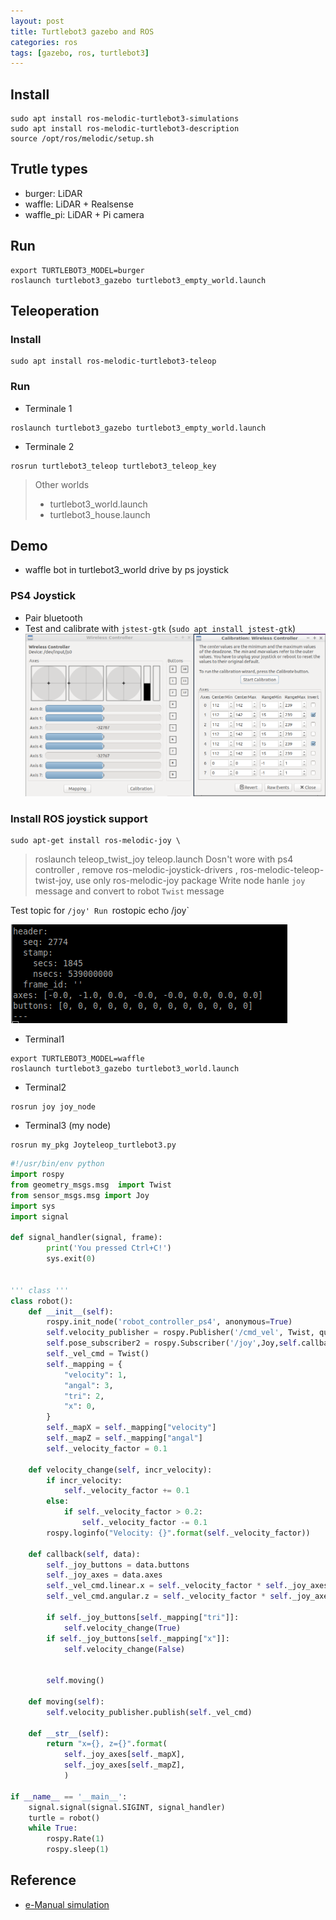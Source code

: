 ```yaml
---
layout: post
title: Turtlebot3 gazebo and ROS
categories: ros
tags: [gazebo, ros, turtlebot3]
---
```

## Install
```
sudo apt install ros-melodic-turtlebot3-simulations
sudo apt install ros-melodic-turtlebot3-description
source /opt/ros/melodic/setup.sh
```

## Trutle types
- burger: LiDAR
- waffle: LiDAR + Realsense
- waffle_pi: LiDAR + Pi camera
  
## Run
```
export TURTLEBOT3_MODEL=burger
roslaunch turtlebot3_gazebo turtlebot3_empty_world.launch
```

## Teleoperation
### Install
```
sudo apt install ros-melodic-turtlebot3-teleop
```
### Run
- Terminale 1
```
roslaunch turtlebot3_gazebo turtlebot3_empty_world.launch
```

- Terminale 2
```
rosrun turtlebot3_teleop turtlebot3_teleop_key
```

> Other worlds
> - turtlebot3_world.launch
> - turtlebot3_house.launch

## Demo
- waffle bot in turtlebot3_world drive by ps joystick

### PS4 Joystick
  - Pair bluetooth
  - Test and calibrate with `jstest-gtk` (`sudo apt install jstest-gtk`)
  ![](images/2019-03-14-07-56-52.png)

### Install ROS joystick support
```
sudo apt-get install ros-melodic-joy \

```
> roslaunch teleop_twist_joy teleop.launch Dosn't wore with ps4 controller , remove ros-melodic-joystick-drivers , ros-melodic-teleop-twist-joy, use only ros-melodic-joy package
> Write node hanle `joy` message and convert to robot `Twist` message

Test topic for `/joy'
Run `rostopic echo /joy`

![](images/2019-03-14-09-06-01.png)


- Terminal1 
```
export TURTLEBOT3_MODEL=waffle
roslaunch turtlebot3_gazebo turtlebot3_world.launch
```

- Terminal2
```
rosrun joy joy_node
```

- Terminal3 (my node)
```
rosrun my_pkg Joyteleop_turtlebot3.py
```


```python
#!/usr/bin/env python
import rospy
from geometry_msgs.msg  import Twist
from sensor_msgs.msg import Joy
import sys
import signal

def signal_handler(signal, frame): 
        print('You pressed Ctrl+C!')
        sys.exit(0)


''' class '''
class robot():
    def __init__(self):
        rospy.init_node('robot_controller_ps4', anonymous=True)
        self.velocity_publisher = rospy.Publisher('/cmd_vel', Twist, queue_size=1)
        self.pose_subscriber2 = rospy.Subscriber('/joy',Joy,self.callback)
        self._vel_cmd = Twist()
        self._mapping = {
            "velocity": 1,
            "angal": 3,
            "tri": 2,
            "x": 0,
        }
        self._mapX = self._mapping["velocity"]
        self._mapZ = self._mapping["angal"]
        self._velocity_factor = 0.1

    def velocity_change(self, incr_velocity):
        if incr_velocity:
            self._velocity_factor += 0.1
        else:
            if self._velocity_factor > 0.2:
                self._velocity_factor -= 0.1
        rospy.loginfo("Velocity: {}".format(self._velocity_factor))

    def callback(self, data):
        self._joy_buttons = data.buttons
        self._joy_axes = data.axes
        self._vel_cmd.linear.x = self._velocity_factor * self._joy_axes[self._mapX]
        self._vel_cmd.angular.z = self._velocity_factor * self._joy_axes[self._mapZ]

        if self._joy_buttons[self._mapping["tri"]]:
            self.velocity_change(True)
        if self._joy_buttons[self._mapping["x"]]:
            self.velocity_change(False)


        self.moving()

    def moving(self):
        self.velocity_publisher.publish(self._vel_cmd)

    def __str__(self):
        return "x={}, z={}".format(
            self._joy_axes[self._mapX],
            self._joy_axes[self._mapZ],
            )

if __name__ == '__main__':
    signal.signal(signal.SIGINT, signal_handler)
    turtle = robot()
    while True:
        rospy.Rate(1)
        rospy.sleep(1)
```
## Reference 
- [e-Manual simulation](http://emanual.robotis.com/docs/en/platform/turtlebot3/simulation/#)
